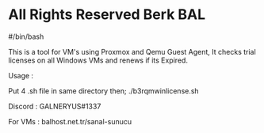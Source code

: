 # All Rights Reserved Berk BAL

#/bin/bash

This is a tool for VM's using Proxmox and Qemu Guest Agent, It checks trial licenses on all Windows VMs and renews if its Expired.

Usage : 

Put 4 .sh file in same directory then; ./b3rqmwinlicense.sh

Discord : GALNERYUS#1337

For VMs : balhost.net.tr/sanal-sunucu
